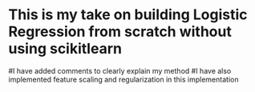 # This is my take on building Logistic Regression from scratch without using scikitlearn
#I have added comments to clearly explain my method
#I have also implemented feature scaling and regularization in this implementation
